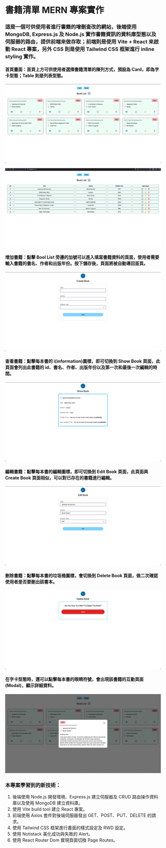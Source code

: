 # 書籍清單 MERN 專案實作

### 這是一個可供使用者進行書籍的增刪查改的網站，後端使用 MongoDB, Express.js 及 Node.js 實作書籍資訊的資料庫型態以及伺服器的路由，提供前端來做存取；前端則是使用 Vite + React 來啟動 React 專案，另外 CSS 則是使用 Tailwind CSS 框架進行 inline styling 實作。

#### 首頁畫面：首頁上方可供使用者選擇書籍清單的陳列方式，預設為 Card，即為字卡型態；Table 則是列表型態。

![字卡首頁](./DemoImages/Home-Card.png)

![列表首頁](./DemoImages/Home-Table.png)

#### 增加書籍：點擊 Bool List 旁邊的加號可以進入填寫書籍資料的頁面，使用者需要輸入書籍的書名、作者和出版年份。按下儲存後，頁面將被自動導回首頁。

![增加書籍](./DemoImages/Save-Book.png)

#### 查看書籍：點擊每本書的 i(information)圖標，即可切換到 Show Book 頁面，此頁面會列出此書籍的 id、書名、作者、出版年份以及第一次和最後一次編輯的時間。

![查看書籍](./DemoImages/Show-Book.png)

#### 編輯書籍：點擊每本書的編輯圖標，即可切換到 Edit Book 頁面，此頁面與 Create Book 頁面相似，可以對已存在的書籍進行編輯。

![編輯書籍](./DemoImages/Edit-Book.png)

#### 刪除書籍：點擊每本書的垃圾桶圖標，會切換到 Delete Book 頁面，做二次確認使用者是否要刪出該書本。

![刪除書籍](./DemoImages/Delete-Book.png)

#### 在字卡型態時，還可以點擊每本書的眼睛符號，會出現該書籍的互動頁面(Modal)，顯示詳細資料。

![書籍互動頁面](./DemoImages/Book-Modal.png)

### 本專案學習到的新技術：

1. 後端使用 Node.js 開發環境、Express.js 建立伺服器及 CRUD 路由操作資料庫以及使用 MongoDB 建立資料庫。
2. 使用 Vite build tool 建立 React 專案。
3. 前端使用 Axios 套件對後端伺服器發出 GET、POST、PUT、DELETE 的請求。
4. 使用 Tailwind CSS 框架進行畫面的樣式設定及 RWD 設定。
5. 使用 Notistack 美化成功與失敗的 Alert。
6. 使用 React Router Dom 實現頁面切換 Page Routes。
